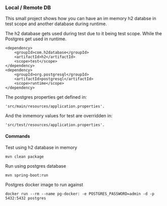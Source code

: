 ### Local / Remote DB

This small project shows how you can have an im memory h2 databse in test scope and another database during runtime.

The h2 database gets used during test due to it being test scope. While the Postgres get used in runtime.
```
<dependency>
    <groupId>com.h2database</groupId>
    <artifactId>h2</artifactId>
    <scope>test</scope>
</dependency>
<dependency>
    <groupId>org.postgresql</groupId>
    <artifactId>postgresql</artifactId>
    <scope>runtime</scope>
</dependency>
```

The postgres properties get defined in: 

    'src/main/resources/application.properties'.

And the inmemory values for test are overridden in: 

    'src/test/resources/application.properties'.


#### Commands
Test using h2 database in memory

    mvn clean package

Run using postgres database

    mvn spring-boot:run

Postgres docker image to run against

    docker run --rm --name pg-docker: -e POSTGRES_PASSWORD=admin -d -p 5432:5432 postgres
